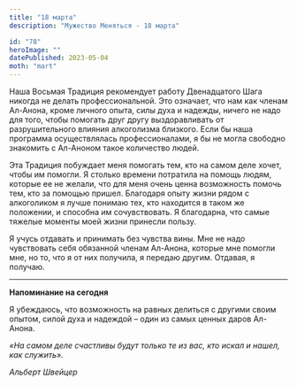 ```yaml
---
title: "18 марта"
description: "Мужество Меняться - 18 марта"

id: "78"
heroImage: ""
datePublished: 2023-05-04
moth: "mart"
---
```


Наша Восьмая Традиция рекомендует работу Двенадцатого Шага никогда не делать
профессиональной. Это означает, что нам как членам Ал-Анона, кроме личного
опыта, силы духа и надежды, ничего не надо для того, чтобы помогать друг другу
выздоравливать от разрушительного влияния алкоголизма близкого. Если бы наша
программа осуществлялась профессионалами, я бы не могла свободно знакомить с
Ал-Аноном такое количество людей.

Эта Традиция побуждает меня помогать тем, кто на самом деле хочет, чтобы им
помогли. Я столько времени потратила на помощь людям, которые ее не желали,
что для меня очень ценна возможность помочь тем, кто за помощью пришел.
Благодаря опыту жизни рядом с алкоголиком я лучше понимаю тех, кто находится в
таком же положении, и способна им сочувствовать. Я благодарна, что самые
тяжелые моменты моей жизни принесли пользу.

Я учусь отдавать и принимать без чувства вины. Мне не надо чувствовать себя
обязанной членам Ал-Анона, которые мне помогли мне, но то, что я от них
получила, я передаю другим. Отдавая, я получаю.

---

**Напоминание на сегодня**

Я убеждаюсь, что возможность на равных делиться с другими своим опытом, силой
духа и надеждой – один из самых ценных даров Ал-Анона.

_«На самом деле счастливы будут только те из вас, кто искал и нашел, как
служить»._

_Альберт Швейцер_
